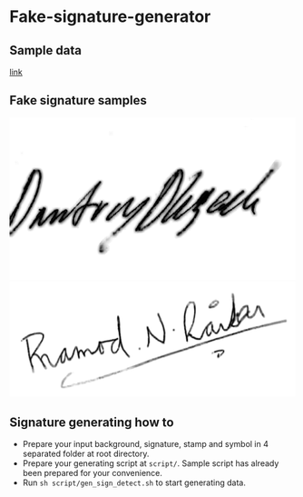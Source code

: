 # Fake-signature-generator

## Sample data
[link](https://drive.google.com/drive/folders/10z1zyav-s2wLv743nT7ggelztIOP3_ra?usp=sharing)

## Fake signature samples
![sample_1](samples/0.png)
![sample_2](samples/1.png)

## Signature generating how to
* Prepare your input background, signature, stamp and symbol in 4 separated folder at root directory.
* Prepare your generating script at `script/`. Sample script has already been prepared for your convenience.
* Run  `sh script/gen_sign_detect.sh` to start generating data.